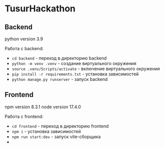 # TusurHackathon

## Backend
python version 3.9

Работа с backend:
- ```cd backend``` - переход в директорию backend
- ```python -m venv .venv``` - создание виртуального окружения
- ```source .venv/Scripts/activate``` - включение виртуального окружения
- ```pip install -r requirements.txt``` - установка зависимостей
- ```python manage.py runserver``` - запуск backend

## Frontend

npm version 8.3.1
node version 17.4.0

Работа с frontend:
- ```cd frontend``` - переход в директорию frontend
- ```npm i``` - установка зависимостей
- ```npm run start:dev``` - запуск vite-сборщика
- 